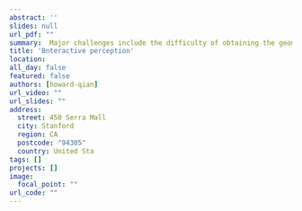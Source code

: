```yaml
---
abstract: ''
slides: null
url_pdf: ""
summary:  Major challenges include the difficulty of obtaining the geometric and dynamical models of the hand, object, and time-varying contacts. 
title: 'Bnteractive perception'
location: 
all_day: false
featured: false
authors: [howard-qian]
url_video: ""
url_slides: ""
address:
  street: 450 Serra Mall
  city: Stanford
  region: CA
  postcode: "94305"
  country: United Sta
tags: []
projects: []
image:
  focal_point: ""
url_code: ""
---
```

<!--StartFragment-->


<!--EndFragment-->